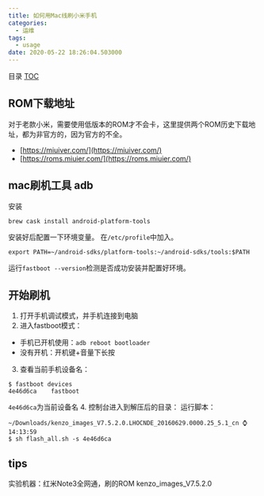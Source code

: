 ```yaml
---
title: 如何用Mac线刷小米手机
categories:
  - 运维
tags:
  - usage
date: 2020-05-22 18:26:04.503000
---
```

目录
[TOC](目录)
## ROM下载地址
对于老款小米，需要使用低版本的ROM才不会卡，这里提供两个ROM历史下载地址，都为非官方的，因为官方的不全。

- [https://miuiver.com/](https://miuiver.com/)
- [https://roms.miuier.com/](https://roms.miuier.com/)

##  mac刷机工具 adb
安装
```
brew cask install android-platform-tools
```

安装好后配置一下环境变量。
在`/etc/profile`中加入。
```
export PATH=~/android-sdks/platform-tools:~/android-sdks/tools:$PATH
```

运行`fastboot --version`检测是否成功安装并配置好环境。 


## 开始刷机
1. 打开手机调试模式，并手机连接到电脑
2. 进入fastboot模式：

- 手机已开机使用：`adb reboot bootloader`
- 没有开机：开机键+音量下长按
3. 查看当前手机设备名：
```shell
$ fastboot devices
4e46d6ca	fastboot
```
`4e46d6ca`为当前设备名
4. 控制台进入到解压后的目录：
运行脚本：
```
~/Downloads/kenzo_images_V7.5.2.0.LHOCNDE_20160629.0000.25_5.1_cn ⌚ 14:13:59
$ sh flash_all.sh -s 4e46d6ca
```

## tips
实验机器：红米Note3全网通，刷的ROM kenzo_images_V7.5.2.0